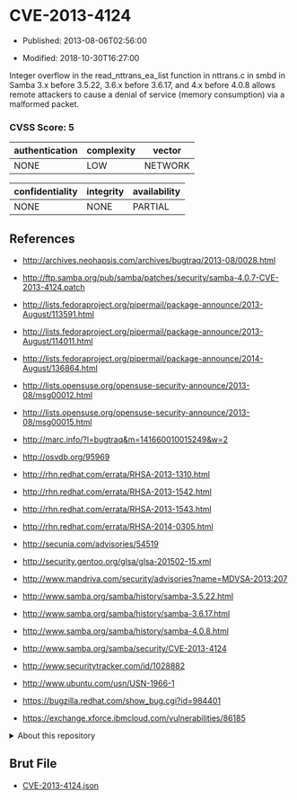 # CVE-2013-4124

- Published: 2013-08-06T02:56:00

- Modified: 2018-10-30T16:27:00

Integer overflow in the read_nttrans_ea_list function in nttrans.c in smbd in Samba 3.x before 3.5.22, 3.6.x before 3.6.17, and 4.x before 4.0.8 allows remote attackers to cause a denial of service (memory consumption) via a malformed packet.

### CVSS Score: **5**

| authentication | complexity | vector |
| --- | --- | --- |
| NONE | LOW | NETWORK |

| confidentiality | integrity | availability |
| --- | --- | --- |
| NONE | NONE | PARTIAL |

## References

* http://archives.neohapsis.com/archives/bugtraq/2013-08/0028.html

* http://ftp.samba.org/pub/samba/patches/security/samba-4.0.7-CVE-2013-4124.patch

* http://lists.fedoraproject.org/pipermail/package-announce/2013-August/113591.html

* http://lists.fedoraproject.org/pipermail/package-announce/2013-August/114011.html

* http://lists.fedoraproject.org/pipermail/package-announce/2014-August/136864.html

* http://lists.opensuse.org/opensuse-security-announce/2013-08/msg00012.html

* http://lists.opensuse.org/opensuse-security-announce/2013-08/msg00015.html

* http://marc.info/?l=bugtraq&m=141660010015249&w=2

* http://osvdb.org/95969

* http://rhn.redhat.com/errata/RHSA-2013-1310.html

* http://rhn.redhat.com/errata/RHSA-2013-1542.html

* http://rhn.redhat.com/errata/RHSA-2013-1543.html

* http://rhn.redhat.com/errata/RHSA-2014-0305.html

* http://secunia.com/advisories/54519

* http://security.gentoo.org/glsa/glsa-201502-15.xml

* http://www.mandriva.com/security/advisories?name=MDVSA-2013:207

* http://www.samba.org/samba/history/samba-3.5.22.html

* http://www.samba.org/samba/history/samba-3.6.17.html

* http://www.samba.org/samba/history/samba-4.0.8.html

* http://www.samba.org/samba/security/CVE-2013-4124

* http://www.securitytracker.com/id/1028882

* http://www.ubuntu.com/usn/USN-1966-1

* https://bugzilla.redhat.com/show_bug.cgi?id=984401

* https://exchange.xforce.ibmcloud.com/vulnerabilities/86185

<details>
<summary>About this repository</summary> 

  This repository is part of the project [Live Hack CVE](https://github.com/Live-Hack-CVE). Main website can be found [www.live-hack.org](https://www.live-hack.org) 
  
  Made by [Sn0wAlice](https://github.com/Sn0wAlice) for the people that care about security and need to have a feed of the latest CVEs. Hope you enjoy it, don't forget to star the repo and follow me on [Twitter](https://twitter.com/Sn0wAlice) and [Github](https://github.com/Sn0wAlice). And that is my [personnal website](https://www.alice-snow.me/)

  - [Home Page](https://github.com/Live-Hack-CVE)
  - [Framework](https://github.com/Live-Hack-CVE/cve-framework)
  - [CVE database](https://github.com/Live-Hack-CVE/full_database)
  - [Changelog](https://github.com/Live-Hack-CVE/Changelog)
</details>

## Brut File

* [CVE-2013-4124.json](https://raw.githubusercontent.com/Live-Hack-CVE/full_database/main/cves/2013/CVE-2013-4124.json)

